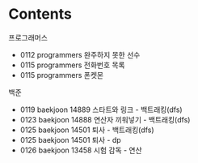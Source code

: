 # Contents

프로그래머스
* 0112 programmers 완주하지 못한 선수
* 0115 programmers 전화번호 목록
* 0115 programmers 폰켓몬

백준
* 0119 baekjoon 14889 스타트와 링크 - 백트래킹(dfs)
* 0123 baekjoon 14888 연산자 끼워넣기 - 백트래킹(dfs)
* 0125 baekjoon 14501 퇴사 - 백트래킹(dfs)
* 0125 baekjoon 14501 퇴사 - dp
* 0126 baekjoon 13458 시험 감독 - 연산
